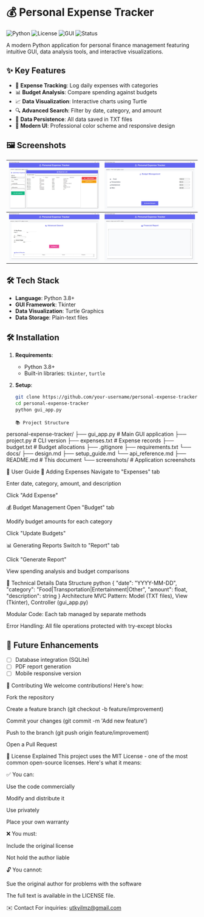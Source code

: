 # 💰 Personal Expense Tracker

![Python](https://img.shields.io/badge/Python-3.8+-blue?logo=python)
![License](https://img.shields.io/badge/License-MIT-green)
![GUI](https://img.shields.io/badge/GUI-Tkinter-purple)
![Status](https://img.shields.io/badge/Status-Active-brightgreen)

A modern Python application for personal finance management featuring intuitive GUI, data analysis tools, and interactive visualizations.

## ✨ Key Features

- 📝 **Expense Tracking**: Log daily expenses with categories
- 📊 **Budget Analysis**: Compare spending against budgets
- 📈 **Data Visualization**: Interactive charts using Turtle
- 🔍 **Advanced Search**: Filter by date, category, and amount
- 📁 **Data Persistence**: All data saved in TXT files
- 🎨 **Modern UI**: Professional color scheme and responsive design

## 🖼️ Screenshots

| ![Expense Tab](screenshots/screenshot1.png) | ![Budget Tab](screenshots/screenshot2.png) |
|---------------------------------|--------------------------------|
| ![Search Tab](screenshots/screenshot3.png)  | ![Report Tab](screenshots/screenshot4.png) |

## 🛠️ Tech Stack
- **Language**: Python 3.8+
- **GUI Framework**: Tkinter
- **Data Visualization**: Turtle Graphics
- **Data Storage**: Plain-text files

## 🛠️ Installation

1. **Requirements**:
   - Python 3.8+
   - Built-in libraries: `tkinter`, `turtle`

2. **Setup**:
   ```bash
   git clone https://github.com/your-username/personal-expense-tracker.git
   cd personal-expense-tracker
   python gui_app.py

   📚 Project Structure

personal-expense-tracker/
├── gui_app.py            # Main GUI application
├── project.py            # CLI version
├── expenses.txt          # Expense records
├── budget.txt            # Budget allocations
├── .gitignore
├── requirements.txt
└── docs/
    ├── design.md
    ├── setup_guide.md
    └── api_reference.md
├── README.md             # This document
└── screenshots/          # Application screenshots

🧩 User Guide
📝 Adding Expenses
Navigate to "Expenses" tab

Enter date, category, amount, and description

Click "Add Expense"

💰 Budget Management
Open "Budget" tab

Modify budget amounts for each category

Click "Update Budgets"

📊 Generating Reports
Switch to "Report" tab

Click "Generate Report"

View spending analysis and budget comparisons

🧠 Technical Details
Data Structure
python
{
  "date": "YYYY-MM-DD",
  "category": "Food|Transportation|Entertainment|Other",
  "amount": float,
  "description": string
}
Architecture
MVC Pattern: Model (TXT files), View (Tkinter), Controller (gui_app.py)

Modular Code: Each tab managed by separate methods

Error Handling: All file operations protected with try-except blocks

## 🚀 Future Enhancements
- [ ] Database integration (SQLite)
- [ ] PDF report generation
- [ ] Mobile responsive version

🌟 Contributing
We welcome contributions! Here's how:

Fork the repository

Create a feature branch (git checkout -b feature/improvement)

Commit your changes (git commit -m 'Add new feature')

Push to the branch (git push origin feature/improvement)

Open a Pull Request

📜 License Explained
This project uses the MIT License - one of the most common open-source licenses. Here's what it means:

✅ You can:

Use the code commercially

Modify and distribute it

Use privately

Place your own warranty

❌ You must:

Include the original license

Not hold the author liable

🔓 You cannot:

Sue the original author for problems with the software

The full text is available in the LICENSE file.

✉️ Contact
For inquiries: utkyilmz@gmail.com

